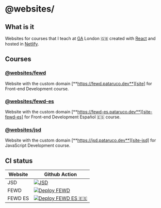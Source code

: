 # @websites/

## What is it

Websites for courses that I teach at [GA][ga] London 🇬🇧 created with [React][react] and hosted in [Netlify][netlify].

## Courses

### [@websites/fewd](./@websites/fewd/readme.md)

Website with the custom domain [**https://fewd.pataruco.dev**][site] for Front-end Development course.

### [@websites/fewd-es](./@websites/fewd-es/readme.md)

Website with the custom domain [**https://fewd-es.pataruco.dev**][site-fewd-es] for Front-end Development Español 🇪🇸 course.

### [@websites/jsd](./@shared/jsd/readme.md)

Website with the custom domain [**https://jsd.pataruco.dev**][site-jsd] for JavaScript Development course.

## CI status

| Website | Github Action                                                                                                                                                              |
| ------- | -------------------------------------------------------------------------------------------------------------------------------------------------------------------------- |
| JSD     | [![JSD](https://github.com/pataruco/ga/actions/workflows/deploy-jsd.yml/badge.svg)](https://github.com/pataruco/ga/actions/workflows/deploy-jsd.yml)                       |
| FEWD    | [![Deploy FEWD](https://github.com/pataruco/ga/actions/workflows/deploy-fewd.yml/badge.svg)](https://github.com/pataruco/ga/actions/workflows/deploy-fewd.yml)             |
| FEWD ES | [![Deploy FEWD ES 🇪🇸](https://github.com/pataruco/ga/actions/workflows/deploy-fewd-es.yml/badge.svg)](https://github.com/pataruco/ga/actions/workflows/deploy-fewd-es.yml) |

[react]: https://reactjs.org/
[netlify]: https://www.netlify.com/
[ga]: https://generalassemb.ly/locations/london
[gh-actions]: https://github.com/features/actions
[remark]: https://github.com/gnab/remark/
[remark-syntax]: https://github.com/gnab/remark/wiki/Markdown
[git-tag]: https://git-scm.com/book/en/v2/Git-Basics-Tagging
[site]: https://fewd.pataruco.dev/
[site-fewd-es]: https://fewd-es.pataruco.dev/
[site-jsd]: https://jsd.pataruco.dev/
[@websites]: ./@websites/readme.md
[@shared/lessons]: ./@shared/lessons/readme.md
